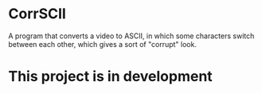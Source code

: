 # CorrSCII
A program that converts a video to ASCII, in which some characters switch between each other, which gives a sort of "corrupt" look.

# This project is in development
